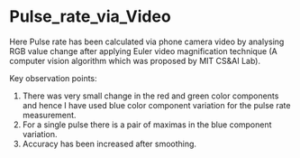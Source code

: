 # Pulse_rate_via_Video

Here Pulse rate has been calculated via phone camera video by analysing RGB value change after applying Euler video magnification technique (A computer vision algorithm which was proposed by MIT CS&amp;AI Lab).

Key observation points:
1. There was very small change in the red and green color components and hence I have used blue color component variation for the pulse rate measurement.
2. For a single pulse there is a pair of maximas in the blue component variation.
3. Accuracy has been increased after smoothing.
